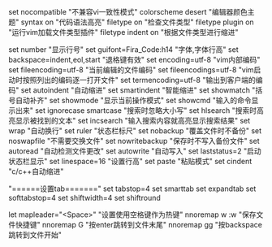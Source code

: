 set nocompatible "不兼容vi一致性模式"
colorscheme desert "编辑器颜色主题"
syntax on "代码语法高亮"
filetype on "检查文件类型"
filetype plugin on "运行vim加载文件类型插件"
filetype indent on "根据文件类型进行缩进"

set number "显示行号"
set guifont=Fira_Code:h14 "字体,字体行高"
set backspace=indent,eol,start "退格键有效"
set encoding=utf-8 "vim内部编码"
set fileencoding=utf-8 "当前编辑的文件编码"
set fileencodings=utf-8 "vim启动时按照列出的编码逐一打开文件"
set termencoding=utf-8 "输出到客户端的编码"
set autoindent "自动缩进"
set smartindent "智能缩进"
set showmatch "括号自动补齐"
set showmode "显示当前操作模式"
set showcmd "输入的命令显示出来"
set ignorecase smartcase "搜索时忽略大小写"
set hlsearch "搜索时高亮显示被找到的文本"
set incsearch "输入搜索内容就高亮显示搜索结果"
set wrap "自动换行"
set ruler "状态栏标尺"
set nobackup "覆盖文件时不备份"
set noswapfile "不需要交换文件"
set nowritebackup "保存时不写入备份文件"
set autoread "自动检测文件更改"
set autowrite "自动写入"
set laststatus=2 "启动状态栏显示"
set linespace=16 "设置行高"
set paste "粘贴模式"
set cindent "c/c++自动缩进"


"======设置tab======="
set tabstop=4
set smarttab
set expandtab
set softtabstop=4
set shiftwidth=4
set shiftround

let mapleader="\<Space>" "设置使用空格键作为热键"
nnoremap <Leader>w :w<cr> "保存文件快捷键"
nnoremap <CR> G "按enter跳转到文件末尾"
nnoremap <BS> gg "按backspace跳转到文件开始"